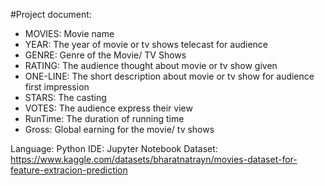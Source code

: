 #Project document:

- MOVIES: Movie name
- YEAR: The year of movie or tv shows telecast for audience
- GENRE: Genre of the Movie/ TV Shows
- RATING: The audience thought about movie or tv show given
- ONE-LINE: The short description about movie or tv show for audience first impression
- STARS: The casting
- VOTES: The audience express their view
- RunTime: The duration of running time
- Gross: Global earning for the movie/ tv shows

Language: Python
IDE: Jupyter Notebook
Dataset: https://www.kaggle.com/datasets/bharatnatrayn/movies-dataset-for-feature-extracion-prediction
